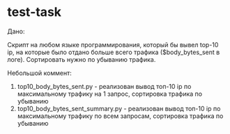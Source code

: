 # test-task
Дано:

Cкрипт на любом языке программирования, который бы вывел top-10 ip, на которые было отдано больше всего трафика ($body_bytes_sent в логе). Сортировать нужно по убыванию трафика.

Небольшой коммент:
1. top10_body_bytes_sent.py - реализован вывод топ-10 ip по максимальному трафику на 1 запрос, сортировка трафика по убыванию
2. top10_body_bytes_sent_summary.py - реализован вывод топ-10 ip по максимальному трафику по всем запросам, сортировка трафика по убыванию